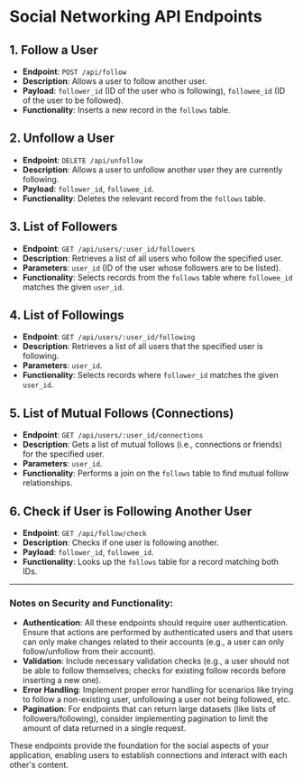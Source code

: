 # Social Networking API Endpoints

## 1. Follow a User
- **Endpoint**: `POST /api/follow`
- **Description**: Allows a user to follow another user.
- **Payload**: `follower_id` (ID of the user who is following), `followee_id` (ID of the user to be followed).
- **Functionality**: Inserts a new record in the `follows` table.

## 2. Unfollow a User
- **Endpoint**: `DELETE /api/unfollow`
- **Description**: Allows a user to unfollow another user they are currently following.
- **Payload**: `follower_id`, `followee_id`.
- **Functionality**: Deletes the relevant record from the `follows` table.

## 3. List of Followers
- **Endpoint**: `GET /api/users/:user_id/followers`
- **Description**: Retrieves a list of all users who follow the specified user.
- **Parameters**: `user_id` (ID of the user whose followers are to be listed).
- **Functionality**: Selects records from the `follows` table where `followee_id` matches the given `user_id`.

## 4. List of Followings
- **Endpoint**: `GET /api/users/:user_id/following`
- **Description**: Retrieves a list of all users that the specified user is following.
- **Parameters**: `user_id`.
- **Functionality**: Selects records where `follower_id` matches the given `user_id`.

## 5. List of Mutual Follows (Connections)
- **Endpoint**: `GET /api/users/:user_id/connections`
- **Description**: Gets a list of mutual follows (i.e., connections or friends) for the specified user.
- **Parameters**: `user_id`.
- **Functionality**: Performs a join on the `follows` table to find mutual follow relationships.

## 6. Check if User is Following Another User
- **Endpoint**: `GET /api/follow/check`
- **Description**: Checks if one user is following another.
- **Payload**: `follower_id`, `followee_id`.
- **Functionality**: Looks up the `follows` table for a record matching both IDs.

---

### Notes on Security and Functionality:

- **Authentication**: All these endpoints should require user authentication. Ensure that actions are performed by authenticated users and that users can only make changes related to their accounts (e.g., a user can only follow/unfollow from their account).
- **Validation**: Include necessary validation checks (e.g., a user should not be able to follow themselves; checks for existing follow records before inserting a new one).
- **Error Handling**: Implement proper error handling for scenarios like trying to follow a non-existing user, unfollowing a user not being followed, etc.
- **Pagination**: For endpoints that can return large datasets (like lists of followers/following), consider implementing pagination to limit the amount of data returned in a single request.

These endpoints provide the foundation for the social aspects of your application, enabling users to establish connections and interact with each other's content.
